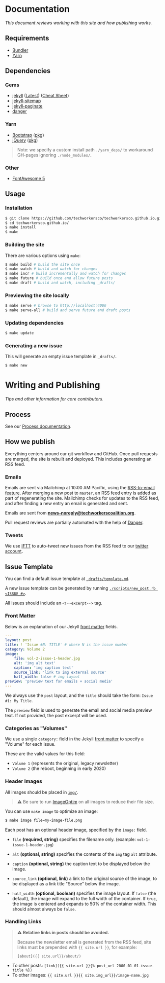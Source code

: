 # Documentation

*This document reviews working with this site and how publishing works.*

## Requirements

- [Bundler](https://bundler.io)
- [Yarn](https://yarnpkg.com/en/)

## Dependencies

### Gems

- [jekyll](https://jekyllrb.com) ([Latest](https://github.com/jekyll/jekyll/releases/latest)) ([Cheat Sheet](https://learn.cloudcannon.com/jekyll-cheat-sheet/))
- [jekyll-sitemap](https://github.com/jekyll/jekyll-sitemap)
- [jekyll-paginate](https://github.com/jekyll/jekyll-paginate)
- [danger](https://danger.systems/ruby/)

### Yarn

- [Bootstrap](https://getbootstrap.com) ([pkg](https://yarnpkg.com/en/package/bootstrap))
- [jQuery](https://jquery.com) ([pkg](https://yarnpkg.com/en/package/jquery))

> Note: we specify a custom install path `./yarn_deps/` to workaround GH-pages ignoring `./node_modules/`.

### Other

- [FontAwesome 5](https://fontawesome.com)

## Usage

### Installation

```bash
$ git clone https://github.com/techworkersco/techworkersco.github.io.git
$ cd techworkersco.github.io/
$ make install
$ make
```

### Building the site

There are various options using `make`:

```bash
$ make build # build the site once
$ make watch # build and watch for changes
$ make incr # build incrementally and watch for changes
$ make future # build once and allow future posts
$ make draft # build and watch, including _drafts/
```

### Previewing the site locally

```bash
$ make serve # browse to http://localhost:4000
$ make serve-all # build and serve future and draft posts
```

### Updating dependencies

```bash
$ make update
```

### Generating a new issue

This will generate an empty issue template in `_drafts/`.

```bash
$ make new
```

# Writing and Publishing

*Tips and other information for core contributors.*

## Process

See our [Process documentation](https://github.com/techworkersco/techworkersco.github.io/blob/master/.github/PROCESS.md).

## How we publish

Everything centers around our git workflow and GitHub. Once pull requests are merged, the site is rebuilt and deployed. This includes generating an RSS feed.

### Emails

Emails are sent via Mailchimp at 10:00 AM Pacific, using the [RSS-to-email feature](https://mailchimp.com/features/rss-to-email/). After merging a new post to `master`, an RSS feed entry is added as part of regenerating the site. Mailchimp checks for updates to the RSS feed, and after finding a new entry an email is generated and sent.

Emails are sent from **news-noreply@techworkerscoalition.org**.

Pull request reviews are partially automated with the help of [Danger](https://danger.systems/ruby/).

### Tweets

We use [IFTT](https://ifttt.com) to auto-tweet new issues from the RSS feed to our [twitter account](https://twitter.com/twcnewsletter).

## Issue Template

You can find a default issue template at [`_drafts/template.md`](https://github.com/techworkersco/techworkersco.github.io/blob/master/_drafts/template.md).

A new issue template can be generated by running [`./scripts/new_post.rb <ISSUE #>`](https://github.com/techworkersco/techworkersco.github.io/blob/master/scripts/new_post.rb).

All issues should include an `<!--excerpt-->` tag.

### Front Matter

Below is an explanation of our Jekyll [front matter](https://jekyllrb.com/docs/front-matter/) fields.

```yaml
---
layout: post
title: ! 'Issue #N: TITLE' # where N is the issue number
category: Volume 2
image:
    file: vol-2-issue-1-header.jpg
    alt: 'img alt text'
    caption: 'img caption text'
    source_link: 'link to img external source'
    half_width: false # img layout
preview: 'preview text for emails + social media'
---
```

We always use the `post` layout, and the `title` should take the form: `Issue #1: My Title`.

The `preview` field is used to generate the email and social media preview text. If not provided, the post excerpt will be used.

### Categories as "Volumes"

We use a single `category:` field in the Jekyll [front matter](https://jekyllrb.com/docs/front-matter/) to specify a "Volume" for each issue.

These are the valid values for this field:

- `Volume 1` (represents the original, legacy newsletter)
- `Volume 2` (the reboot, beginning in early 2020)

### Header Images

All images should be placed in [`img/`](https://github.com/techworkersco/techworkersco.github.io/tree/master/img).

> :warning: Be sure to run [ImageOptim](https://imageoptim.com/mac) on all images to reduce their file size.

You can use `make image` to optimize an image:
```bash
$ make image file=my-image-file.png
```

Each post has an optional header image, specified by the `image:` field.

- `file` **(required, string)** specifies the filename only. (example: `vol-1-issue-1-header.jpg`)

- `alt` **(optional, string)** specifies the contents of the `img` tag `alt` attribute.

- `caption` **(optional, string)** the caption text to be displayed below the image.

- `source_link` **(optional, link)** a link to the original source of the image, to be displayed as a link title "Source" below the image.

- `half_width` **(optional, boolean)** specifies the image layout. If `false` (the default), the image will expand to the full width of the container. If `true`, the image is centered and expands to 50% of the container width. This should almost always be `false`.

### Handling Links

> :warning: **Relative links in posts should be avoided.**
>
> Because the newsletter email is generated from the RSS feed, site links must be prepended with `{{ site.url }}`, for example:
>
> `[about]({{ site.url}}/about/)`

- To other posts: `[link]({{ site.url }}{% post_url 2000-01-01-issue-title %})`
- To other images: `{{ site.url }}{{ site.img_url}}/image-name.jpg`
